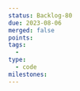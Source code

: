 ```yaml
---
status: Backlog-80
due: 2023-08-06
merged: false
points:
tags:
  - 
type:
  - code
milestones:
---
```

